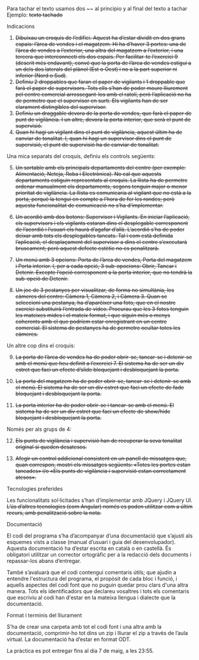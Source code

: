 Para tachar el texto usamos dos ~~ al principio y al final del texto a tachar
Ejemplo: ~~texto tachado~~


Indicacions
1) ~~Dibuixau un croquis de l’edifici. Aquest ha d’estar dividit en dos grans espais: l’àrea de vendes i el magatzem. Hi ha d’haver 3 portes: una de l’àrea de vendes a l’exterior, una altra del magatzem a l’exterior, i una tercera que interconnecti els dos espais. Per facilitar-te l’exercici 9 (descrit més endavant), convé que la porta de l’àrea de vendes estigui a un dels dos laterals del plànol (Est o Oest) i no a la part superior ni inferior (Nord o Sud)~~.
2) ~~Definiu 2 droppables que faran el paper de vigilants i 1 droppable que farà el paper de supervisors. Tots ells s’han de poder moure lliurement pel centre comercial arrossegant-los amb el ratolí, però l’aplicació no ha de permetre que el supervisor en surti. Els vigilants han de ser clarament distingibles del supervisor.~~
3) ~~Definiu un draggable devora de la porta de vendes, que farà el paper de punt de vigilància. I un altre, devora la porta interior, que serà el punt de supervisió.~~
4) ~~Quan hi hagi un vigilant dins el punt de vigilància, aquest últim ha de canviar de tonalitat. I,
quan hi hagi un supervisor dins el punt de supervisió, el punt de supervisió ha de canviar de tonalitat.~~

Una mica separats del croquis, definiu els controls següents:

5) ~~Un sortable amb els principals departaments del centre (per exemple: Alimentació, Neteja, Roba i Electrònica). No cal que aquests departaments estiguin representats al croquis. La llista ha de permetre ordenar manualment els departaments, segons tenguin major o menor prioritat de vigilància. La llista es comunicaria al vigilant que no està a la porta, perquè la tengui en compte a l’hora de fer les rondes; però aquesta funcionalitat de comunicació no s’ha d’implementar.~~

6) ~~Un acordió amb dos botons: Supervisor i Vigilants. En iniciar l’aplicació, els supervisors i els vigilants estaran dins el desplegable corresponent de l’acordió i l’usuari els haurà d’agafar d’allà. L’acordió s’ha de poder deixar amb tots els desplegables tancats. Tal i com està definida l’aplicació, el desplaçament del supervisor a dins el centre s’executarà bruscament; però aquest defecte estètic no es penalitzarà.~~

7) ~~Un menú amb 3 opcions: Porta de l’àrea de vendes, Porta del magatzem i Porta interior. I, per a cada opció, 3 sub-opocions: Obrir, Tancar i Detenir. Excepte l’opció corresponent a la porta interior, que no tendrà la sub-opció de Detenir.~~

8) ~~Un joc de 3 pestanyes per visualitzar, de forma no simultània, les càmeres del centre: Càmera 1, Càmera 2, i Càmera 3. Quan se seleccioni una pestanya, ha d’aparèixer una foto, que en el nostre exercici substituirà l’entrada de vídeo. Procurau que les 3 fotos tenguin les mateixes mides i el mateix format, i que siguin més o menys coherents amb el que podríem estar enregistrant en un centre comercial. El sistema de pestanyes ha de permetre ocultar totes les càmeres.~~

Un altre cop dins el croquis:

9) ~~La porta de l’àrea de vendes ha de poder obrir-se, tancar-se i detenir-se amb el menú que heu definit a l’exercici 7. El sistema ha de ser un div estret que faci un efecte d’slide bloquejant i desbloquejant la porta.~~

10) ~~La porta del magatzem ha de poder obrir-se, tancar-se i detenir-se amb el menú. El sistema ha de ser un div estret que faci un efecte de fade bloquejant i desbloquejant la porta.~~

11) ~~La porta interior ha de poder obrir-se i tancar-se amb el menú. El sistema ha de ser un div estret que faci un efecte de show/hide bloquejant i desbloquejant la porta.~~

Només per als grups de 4:

12) ~~Els punts de vigilància i supervisió han de recuperar la seva tonalitat original si queden desatesos.~~

13) ~~Afegir un control addicional consistent en un panell de missatges que, quan correspon, mostri els missatges següents: «Totes les portes estan tancades» i/o «Els punts de vigilància i supervisió estan correctament atesos».~~

Tecnologies preferides

Les funcionalitats sol·licitades s’han d’implementar amb JQuery i JQuery UI. ~~L’ús d’altres tecnologies (com Angular) només es poden utilitzar com a últim recurs, amb penalització sobre la nota.~~

Documentació

El codi del programa s’ha d’acompanyar d’una documentació que s’ajusti als esquemes vists a classe (manual d’usuari i guia del desenvolupador). Aquesta documentació ha d’estar escrita en català o en castellà. És obligatori utilitzar un corrector ortogràfic per a la redacció dels documents i repassar-los abans d’entregar.

També s’avaluarà que el codi contengui comentaris útils; que ajudin a entendre l'estructura del programa, el propòsit de cada bloc i funció, i aquells aspectes del codi font que no puguin quedar prou clars d'una altra manera.
Tots els identificadors que declareu vosaltres i tots els comentaris que escriviu al codi han d'estar en la mateixa llengua i dialecte que la documentació.

Format i terminis del lliurament

S’ha de crear una carpeta amb tot el codi font i una altra amb la documentació, comprimir-ho tot dins un zip i lliurar el zip a través de l’aula virtual. La documentació ha d’estar en format ODT.

La pràctica es pot entregar fins al dia 7 de maig, a les 23:55.
